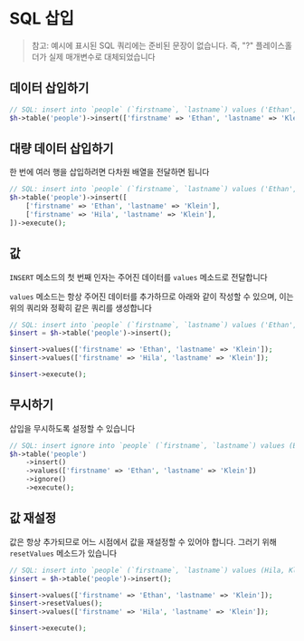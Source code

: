 # SQL 삽입

> 참고: 예시에 표시된 SQL 쿼리에는 준비된 문장이 없습니다. 즉, "?" 플레이스홀더가 실제 매개변수로 대체되었습니다

## 데이터 삽입하기

```php
// SQL: insert into `people` (`firstname`, `lastname`) values ('Ethan', 'Klein')
$h->table('people')->insert(['firstname' => 'Ethan', 'lastname' => 'Klein'])->execute();
```

## 대량 데이터 삽입하기

한 번에 여러 행을 삽입하려면 다차원 배열을 전달하면 됩니다

```php
// SQL: insert into `people` (`firstname`, `lastname`) values ('Ethan', 'Klein'), ('Hila,' 'Klein')
$h->table('people')->insert([
    ['firstname' => 'Ethan', 'lastname' => 'Klein'],
    ['firstname' => 'Hila', 'lastname' => 'Klein'],
])->execute();
```

## 값

`INSERT` 메소드의 첫 번째 인자는 주어진 데이터를 `values` 메소드로 전달합니다

`values` 메소드는 항상 주어진 데이터를 추가하므로 아래와 같이 작성할 수 있으며, 이는 위의 쿼리와 정확히 같은 쿼리를 생성합니다

```php
// SQL: insert into `people` (`firstname`, `lastname`) values ('Ethan', 'Klein'), ('Hila,' 'Klein')
$insert = $h->table('people')->insert();

$insert->values(['firstname' => 'Ethan', 'lastname' => 'Klein']);
$insert->values(['firstname' => 'Hila', 'lastname' => 'Klein']);

$insert->execute();
```

## 무시하기

삽입을 무시하도록 설정할 수 있습니다
```php
// SQL: insert ignore into `people` (`firstname`, `lastname`) values (Ethan, Klein)
$h->table('people')
    ->insert()
    ->values(['firstname' => 'Ethan', 'lastname' => 'Klein'])
    ->ignore()
    ->execute();
```

## 값 재설정

값은 항상 추가되므로 어느 시점에서 값을 재설정할 수 있어야 합니다. 그러기 위해 `resetValues` 메소드가 있습니다
```php
// SQL: insert into `people` (`firstname`, `lastname`) values (Hila, Klein)
$insert = $h->table('people')->insert();

$insert->values(['firstname' => 'Ethan', 'lastname' => 'Klein']);
$insert->resetValues();
$insert->values(['firstname' => 'Hila', 'lastname' => 'Klein']);

$insert->execute();
```
